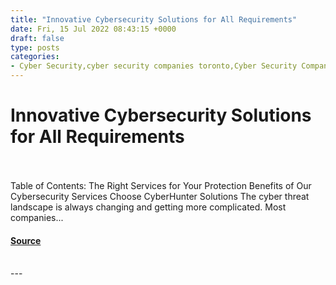 ```yaml
---
title: "Innovative Cybersecurity Solutions for All Requirements"
date: Fri, 15 Jul 2022 08:43:15 +0000
draft: false
type: posts
categories: 
- Cyber Security,cyber security companies toronto,Cyber Security Company,cyber security company canada,cyber security toronto
---
```

# Innovative Cybersecurity Solutions for All Requirements

<br/>

<br/>
Table of Contents: The Right Services for Your Protection Benefits of Our Cybersecurity Services Choose CyberHunter Solutions The cyber threat landscape is always changing and getting more complicated. Most companies...

#### [Source](https://cyberhunter.solutions/innovative-cybersecurity-solutions-for-all-requirements/)

<br/>
---
